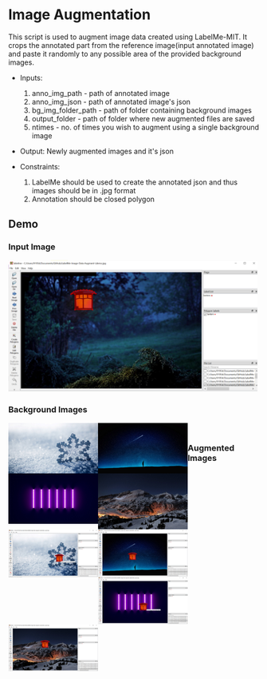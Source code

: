 # Image Augmentation
 
This script is used to augment image data created using LabelMe-MIT. It crops the annotated part from the reference image(input annotated image) and paste it randomly to any possible area of the provided background images. 

- Inputs: 
    1. anno_img_path - path of annotated image
    2. anno_img_json - path of annotated image's json 
    3. bg_img_folder_path - path of folder containing background images
    4. output_folder - path of folder where new augmented files are saved
    5. ntimes - no. of times you wish to augment using a single background image

- Output: 
    Newly augmented images and it's json

- Constraints: 
    1. LabelMe should be used to create the annotated json and thus images should be in .jpg format
    2. Annotation should be closed polygon               
        
## Demo


### Input Image

<img align="centre" width="500px" src="https://github.com/ParulParima/LabelMe-Image-Data-Augment-/blob/main/Images/Screenshot_0.png" />

### Background Images

<img align="left" width="180px" src="https://github.com/ParulParima/LabelMe-Image-Data-Augment-/raw/main/background_images/b1.jpg" />
<img align="left" width="180px" src="https://github.com/ParulParima/LabelMe-Image-Data-Augment-/raw/main/background_images/b3.jpg" />
<img align="left" width="180px" src="https://github.com/ParulParima/LabelMe-Image-Data-Augment-/raw/main/background_images/b4.jpg" />
<img align="left" width="180px" src="https://github.com/ParulParima/LabelMe-Image-Data-Augment-/raw/main/background_images/b5.jpg" />

<br />

### Augmented Images

<img align="left" width="180px" src="https://github.com/ParulParima/LabelMe-Image-Data-Augment-/blob/main/Images/Screenshot_1.png" />
<img align="left" width="180px" src="https://github.com/ParulParima/LabelMe-Image-Data-Augment-/blob/main/Images/Screenshot_3.png" />
<img align="left" width="180px" src="https://github.com/ParulParima/LabelMe-Image-Data-Augment-/blob/main/Images/Screenshot_4.png" />
<img align="left" width="180px" src="https://github.com/ParulParima/LabelMe-Image-Data-Augment-/blob/main/Images/Screenshot_5.png" />



